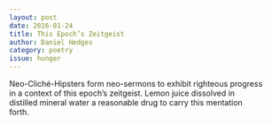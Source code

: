 ```yaml
---
layout: post 
date: 2016-01-24
title: This Epoch’s Zeitgeist
author: Daniel Hedges
category: poetry
issue: hunger
---
```

Neo-Cliché-Hipsters form neo-sermons to exhibit righteous progress  
in a context of this epoch’s zeitgeist. Lemon juice dissolved in  
distilled mineral water a reasonable drug to carry this mentation  
forth.